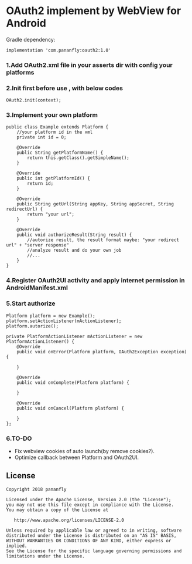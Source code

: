OAuth2 implement by WebView for Android
=======================================

Gradle dependency:
```
implementation 'com.pananfly:oauth2:1.0'
```

### 1.Add OAuth2.xml file in your asserts dir with config your platforms

### 2.Init first before use , with below codes
```
OAuth2.init(context);
```

### 3.Implement your own platform
```
public class Example extends Platform {
    //your platform id in the xml
    private int id = 0;

    @Override
    public String getPlatformName() {
        return this.getClass().getSimpleName();
    }

    @Override
    public int getPlatformId() {
        return id;
    }

    @Override
    public String getUrl(String appKey, String appSecret, String redirectUrl) {
        return "your url";
    }

    @Override
    public void authorizeResult(String result) {
        //autorize result, the result format maybe: "your redirect url" + "server response"
        //analyze result and do your own job
        //...
    }
}
```

### 4.Register OAuth2UI activity and apply internet permission in AndroidManifest.xml

### 5.Start authorize
```
Platform platform = new Example();
platform.setActionListener(mActionListener);
platform.autorize();
```
```
private PlatformActionListener mActionListener = new PlatformActionListener() {
    @Override
    public void onError(Platform platform, OAuth2Exception exception) {

    }

    @Override
    public void onComplete(Platform platform) {

    }

    @Override
    public void onCancel(Platform platform) {

    }
};
```

### 6.TO-DO
* Fix webview cookies of auto launch(by remove cookies?).
* Optimize callback between Platform and OAuth2UI.

License
-------

    Copyright 2018 pananfly

    Licensed under the Apache License, Version 2.0 (the "License");
    you may not use this file except in compliance with the License.
    You may obtain a copy of the License at

       http://www.apache.org/licenses/LICENSE-2.0

    Unless required by applicable law or agreed to in writing, software
    distributed under the License is distributed on an "AS IS" BASIS,
    WITHOUT WARRANTIES OR CONDITIONS OF ANY KIND, either express or implied.
    See the License for the specific language governing permissions and
    limitations under the License.